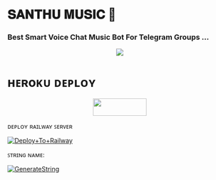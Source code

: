 # 𝐒𝐀𝐍𝐓𝐇𝐔 𝐌𝐔𝐒𝐈𝐂 💞

### Best Smart Voice Chat Music Bot For Telegram Groups ...


<p align="center"><a href="https://t.me/santhu_music_bot"><img src="https://te.legra.ph/file/e719f19bbeeb7f55e6202.jpg"></a></p>


# ʜᴇʀoᴋᴜ ᴅᴇᴘʟᴏʏ
<p align="center"><a href="https://heroku.com/deploy?template=https://github.com/santhu113/Balckcat-musix.git"> <img src="https://img.shields.io/badge/Deploy%20To%20Heroku-blue?style=for-the-badge&logo=heroku" width="120" height="38.45"/></a></p


## ᴅᴇᴘʟᴏʏ ʀᴀɪʟᴡᴀʏ ꜱᴇʀᴠᴇʀ </h4>

[![Deploy+To+Railway](https://railway.app/button.svg)](https://railway.app/new/template?template=https://github.com/blackcat096/Balckcat-musix&envs=SESSION_NAME,BOT_TOKEN,BOT_NAME,API_ID,API_HASH,SUDO_USERS,DURATION_LIMIT)


ꜱᴛʀɪɴɢ ɴᴀᴍᴇ:

[![GenerateString](https://img.shields.io/badge/repl.it-generateString-skyblue?logo=replt)](https://replit.com/@HEXOROP/eSportMusic)



